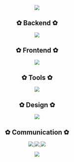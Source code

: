 <div align="center">

<img src="https://capsule-render.vercel.app/api?type=waving&color=FFB6C1&height=180&section=header&text=Welcome%20to%20Seoyeon's%20GitHub!&fontSize=35&fontColor=fff&animation=twinkling&fontAlignY=35" />

## ✿ Backend ✿
<p>
  <img src="https://skillicons.dev/icons?i=java,c" />
</p>

## ✿ Frontend ✿
<p>
  <img src="https://skillicons.dev/icons?i=html,css,js,react" />
</p>

## ✿ Tools ✿
<p>
  <img src="https://skillicons.dev/icons?i=vscode,idea,visualstudio,notion" />
</p>

## ✿ Design ✿
<p>
  <img src="https://skillicons.dev/icons?i=figma,ps,ai" />
</p>

## ✿ Communication ✿
<p>
  <a href="https://discord.com" target="_blank">
    <img src="https://skillicons.dev/icons?i=discord" />
  </a>
  <a href="mailto:s2522@e-mirim.hs.kr">
    <img src="https://skillicons.dev/icons?i=gmail" />
  </a>
  <a href="https://instagram.com/y.zan.ox" target="_blank">
    <img src="https://skillicons.dev/icons?i=instagram" />
  </a>
</p>

<img src="https://capsule-render.vercel.app/api?type=waving&color=FFB6C1&height=120&section=footer"/>

</div>
